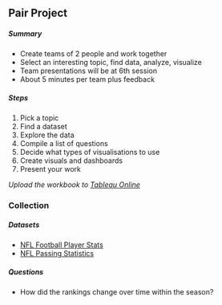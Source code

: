 ## Pair Project
##### Summary
* Create teams of 2 people and work together
* Select an interesting topic, find data, analyze, visualize
* Team presentations will be at 6th session
* About 5 minutes per team plus feedback
##### Steps
1. Pick a topic
1. Find a dataset
1. Explore the data
1. Compile a list of questions
1. Decide what types of visualisations to use
1. Create visuals and dashboards
1. Present your work


_Upload the workbook to [Tableau Online](https://eu-west-1a.online.tableau.com/#/site/ceutableau/projects/88027)_
### Collection
##### Datasets
* [NFL Football Player Stats](https://github.com/zackthoutt/nfl-player-stats)
* [NFL Passing Statistics](https://www.kaggle.com/omzqwonxei/nfl-passing-statistics-20092018)
##### Questions
* How did the rankings change over time within the season?
